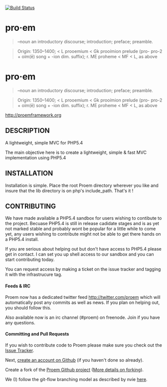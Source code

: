 [![Build Status](https://secure.travis-ci.org/proem/proem.png)](http://travis-ci.org/proem/proem)
# pro·em

> –noun
> an introductory discourse; introduction; preface; preamble.

> Origin:
> 1350–1400; < L prooemium < Gk prooímion prelude (pro- pro-2 + oím(ē) song + -ion dim. suffix);
> r. ME proheme < MF < L, as above

# pro·em

> –noun
> an introductory discourse; introduction; preface; preamble.

> Origin:
> 1350–1400; < L prooemium < Gk prooímion prelude (pro- pro-2 + oím(ē) song + -ion dim. suffix);
> r. ME proheme < MF < L, as above

http://proemframework.org

## DESCRIPTION

A lightweight, simple MVC for PHP5.4

The main objective here is to create a lightweight, simple & fast MVC implementation using PHP5.4

## INSTALLATION

Installation is simple. Place the root Proem directory wherever you like and insure that the
lib directory is on php's include_path. That's it !

## CONTRIBUTING
We have made available a PHP5.4 sandbox for users wishing to contibute to the project. Becuase PHP5.4 is still in release cadidate stages and is as yet not marked stable and probably wont be popular for a little while to come yet, any users wishing to contribute might not be able to get there hands on a PHP5.4 install.

If you are serious about helping out but don't have access to PHP5.4 please get in contact. I can set you up shell access to our sandbox and you can start contributing today.

You can request access by making a ticket on the issue tracker and tagging it with the infrastrucure tag.

#### Feeds & IRC
Proem now has a dedicated twitter feed http://twitter.com/proem which will automatically post any commits as well as news. If you plan on helping out, you should follow this.

Also available now is an irc channel (#proem) on freenode. Join if you have any questions.

#### Committing and Pull Requests

If you wish to contribute code to Proem please make sure you check out the [Issue Tracker](http://github.com/proem/proem/issues).

Next, [create an account on Github](https://github.com/signup/free) (if you haven't done so already).

Create a fork of the [Proem Github project](http://github.com/proem/proem) ([More details on forking](http://help.github.com/forking/)).

We (I) follow the git-flow branching model as described by nvie [here](http://nvie.com/posts/a-successful-git-branching-model).

